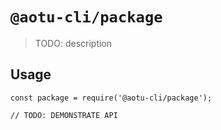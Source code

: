 # `@aotu-cli/package`

> TODO: description

## Usage

```
const package = require('@aotu-cli/package');

// TODO: DEMONSTRATE API
```
